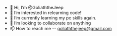 - 👋 Hi, I’m @GoliaththeJeep
- 👀 I’m interested in relearning code!
- 🌱 I’m currently learning my pc skills again.
- 💞️ I’m looking to collaborate on anything
- 📫 How to reach me -- goliaththejeep@gmail.com

<!---
GoliaththeJeep/GoliaththeJeep is a ✨ special ✨ repository because its `README.md` (this file) appears on your GitHub profile.
You can click the Preview link to take a look at your changes.
--->
